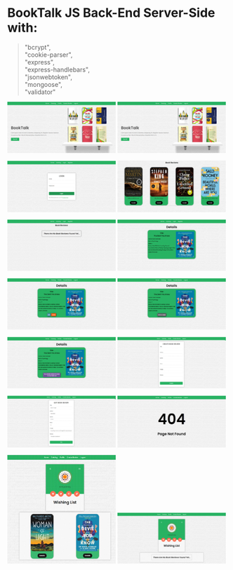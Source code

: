 # BookTalk JS Back-End Server-Side with:
>"bcrypt",\
>"cookie-parser",\
>"express",\
>"express-handlebars",\
>"jsonwebtoken",\
>"mongoose",\
>"validator"

<p><img src="https://github.com/adriqnn/JS-Backend-Projects/blob/main/BookTalk/x-booktalk-pictures/1.jpg" width="49%" height="49%"> <img src="https://github.com/adriqnn/JS-Backend-Projects/blob/main/BookTalk/x-booktalk-pictures/1.jpg" width="49%" height="49%"></p>
<p><img src="https://github.com/adriqnn/JS-Backend-Projects/blob/main/BookTalk/x-booktalk-pictures/3.jpg" width="49%" height="49%"> <img src="https://github.com/adriqnn/JS-Backend-Projects/blob/main/BookTalk/x-booktalk-pictures/4.jpg" width="49%" height="49%"></p>
<p><img src="https://github.com/adriqnn/JS-Backend-Projects/blob/main/BookTalk/x-booktalk-pictures/5.jpg" width="49%" height="49%"> <img src="https://github.com/adriqnn/JS-Backend-Projects/blob/main/BookTalk/x-booktalk-pictures/6.jpg" width="49%" height="49%"></p>
<p><img src="https://github.com/adriqnn/JS-Backend-Projects/blob/main/BookTalk/x-booktalk-pictures/7.jpg" width="49%" height="49%"> <img src="https://github.com/adriqnn/JS-Backend-Projects/blob/main/BookTalk/x-booktalk-pictures/8.jpg" width="49%" height="49%"></p>
<p><img src="https://github.com/adriqnn/JS-Backend-Projects/blob/main/BookTalk/x-booktalk-pictures/9.jpg" width="49%" height="49%"> <img src="https://github.com/adriqnn/JS-Backend-Projects/blob/main/BookTalk/x-booktalk-pictures/10.jpg" width="49%" height="49%"></p>
<p><img src="https://github.com/adriqnn/JS-Backend-Projects/blob/main/BookTalk/x-booktalk-pictures/11.jpg" width="49%" height="49%"> <img src="https://github.com/adriqnn/JS-Backend-Projects/blob/main/BookTalk/x-booktalk-pictures/12.jpg" width="49%" height="49%"></p>
<p><img src="https://github.com/adriqnn/JS-Backend-Projects/blob/main/BookTalk/x-booktalk-pictures/13.jpg" width="49%" height="49%"> <img src="https://github.com/adriqnn/JS-Backend-Projects/blob/main/BookTalk/x-booktalk-pictures/14.jpg" width="49%" height="49%"></p>
